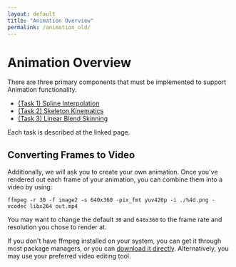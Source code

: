 ```yaml
---
layout: default
title: "Animation Overview"
permalink: /animation_old/
---
```


# Animation Overview

There are three primary components that must be implemented to support Animation functionality.

- [(Task 1) Spline Interpolation](splines.md)
- [(Task 2) Skeleton Kinematics](skeleton_kinematics.md)
- [(Task 3) Linear Blend Skinning](skinning.md)

Each task is described at the linked page.

## Converting Frames to Video

Additionally, we will ask you to create your own animation. Once you've rendered out each frame of your animation, you can combine them into a video by using:

`ffmpeg -r 30 -f image2 -s 640x360 -pix_fmt yuv420p -i ./%4d.png -vcodec libx264 out.mp4`

You may want to change the default `30` and `640x360` to the frame rate and resolution you chose to render at.

If you don't have ffmpeg installed on your system, you can get it through most package managers, or you can [download it directly](https://ffmpeg.org/download.html). Alternatively, you may use your preferred video editing tool.



